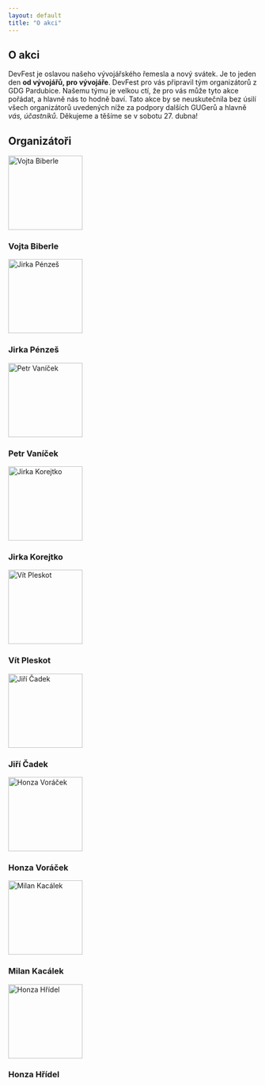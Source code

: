 ```yaml
---
layout: default
title: "O akci"
---
```


<section id="about">
	<h1>O akci</h1>
	<p>DevFest je oslavou našeho vývojářského řemesla a nový svátek. Je to jeden den <strong>od vývojářů, pro vývojáře</strong>. DevFest pro vás připravil tým organizátorů z GDG Pardubice. Našemu týmu je velkou ctí, že pro vás může tyto akce pořádat, a hlavně nás to hodně baví. Tato akce by se neuskutečnila bez úsilí všech organizátorů uvedených níže za podpory dalších GUGerů a hlavně <em>vás, účastníků</em>. Děkujeme a těšíme se v sobotu 27. dubna!</p>
	<div class="row">
		<div class="span12">
			<h2>Organizátoři</h2>
			<div id="organizators">
				<div class="organizator">
					<a href="https://plus.google.com/112423103657832468811/posts">
				      <img src="/data/imgs/organizatori/vojta-biberle.jpg" width="150" height="150" alt="Vojta Biberle" />
				    </a>
				    <div class="info">
				      <h3>Vojta Biberle</h3>
				    </div>
				</div>
				<div class="organizator">
					<a href="https://plus.google.com/103463398899682658670/posts">
				      <img src="/data/imgs/organizatori/jirka-penzes.jpg" width="150" height="150" alt="Jirka Pénzeš" />
				    </a>
				    <div class="info">
				      <h3>Jirka Pénzeš</h3>
				    </div>
				</div>
				<div class="organizator">
					<a href="https://plus.google.com/118341703757908823825/posts">
				      <img src="/data/imgs/organizatori/petr-vanicek.jpg" width="150" height="150" alt="Petr Vaníček" />
				    </a>
				    <div class="info">
				      <h3>Petr Vaníček</h3>
				    </div>
				</div>
				<div class="organizator">
					<a href="https://plus.google.com/102938374256233421705/posts">
				      <img src="/data/imgs/organizatori/jirka-korejtko.jpg" width="150" height="150" alt="Jirka Korejtko" />
				    </a>
				    <div class="info">
				      <h3>Jirka Korejtko</h3>
				    </div>
				</div>
				<div class="organizator">
					<a href="https://plus.google.com/u/0/107708283520313020793/posts">
				      <img src="/data/imgs/organizatori/vit-pleskot.jpg" width="150" height="150" alt="Vít Pleskot" />
				    </a>
				    <div class="info">
				      <h3>Vít Pleskot</h3>
				    </div>
				</div>
				<div class="organizator">
					<a href="https://plus.google.com/104216647522997576426/posts">
				      <img src="/data/imgs/organizatori/jiri-cadek.jpg" width="150" height="150" alt="Jiří Čadek" />
				    </a>
				    <div class="info">
				      <h3>Jiří Čadek</h3>
				    </div>
				</div>
				<div class="organizator">
					<a href="https://plus.google.com/109324692404294915563/posts">
				      <img src="/data/imgs/organizatori/jan-voracek.jpg" width="150" height="150" alt="Honza Voráček" />
				    </a>
				    <div class="info">
				      <h3>Honza Voráček</h3>
				    </div>
				</div>
				<div class="organizator">
					<a href="https://plus.google.com/117544014397520627186/posts">
				      <img src="/data/imgs/organizatori/milan-kacalek.jpg" width="150" height="150" alt="Milan Kacálek" />
				    </a>
				    <div class="info">
				      <h3>Milan Kacálek</h3>
				    </div>
				</div>
				<div class="organizator">
					<a href="https://plus.google.com/107520903703741283089/posts">
				      <img src="/data/imgs/organizatori/jan-hridel.jpg" width="150" height="150" alt="Honza Hřídel" />
				    </a>
				    <div class="info">
				      <h3>Honza Hřídel</h3>
				    </div>
				</div>
			</div>
		</div>
	</div>
</section>

